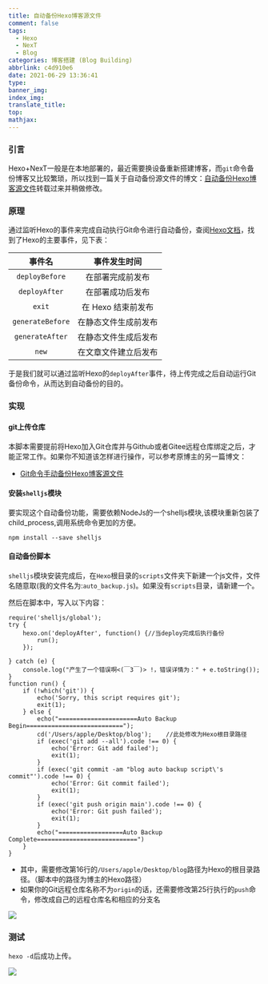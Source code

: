 ```yaml
---
title: 自动备份Hexo博客源文件
comment: false
tags:
  - Hexo
  - NexT
  - Blog
categories: 博客搭建 (Blog Building)
abbrlink: c4d910e6
date: 2021-06-29 13:36:41
type:
banner_img:
index_img:
translate_title:
top:
mathjax:
---
```












### 引言

Hexo+NexT一般是在本地部署的，最近需要换设备重新搭建博客，而`git`命令备份博客又比较繁琐，所以找到一篇关于自动备份源文件的博文：[自动备份Hexo博客源文件](https://wugenqiang.github.io/articles/auto_backup_blog_source_files.html)转载过来并稍做修改。



<!--more-->



### 原理

通过监听Hexo的事件来完成自动执行Git命令进行自动备份，查阅[Hexo文档](https://hexo.io/zh-cn/api/events.html)，找到了Hexo的主要事件，见下表：

|      事件名      |     事件发生时间     |
| :--------------: | :------------------: |
|  `deployBefore`  |   在部署完成前发布   |
|  `deployAfter`   |   在部署成功后发布   |
|      `exit`      |  在 Hexo 结束前发布  |
| `generateBefore` | 在静态文件生成前发布 |
| `generateAfter`  | 在静态文件生成后发布 |
|      `new`       | 在文章文件建立后发布 |



于是我们就可以通过监听Hexo的`deployAfter`事件，待上传完成之后自动运行Git备份命令，从而达到自动备份的目的。



### 实现

#### git上传仓库

本脚本需要提前将Hexo加入Git仓库并与Github或者Gitee远程仓库绑定之后，才能正常工作。如果你不知道该怎样进行操作，可以参考原博主的另一篇博文：

- [Git命令手动备份Hexo博客源文件](https://wugenqiang.gitee.io/articles/manual_backup_blog_source_files.html)



#### 安装`shelljs`模块

要实现这个自动备份功能，需要依赖NodeJs的一个shelljs模块,该模块重新包装了child_process,调用系统命令更加的方便。

```shell
npm install --save shelljs
```





#### 自动备份脚本

`shelljs`模块安装完成后，在`Hexo`根目录的`scripts`文件夹下新建一个js文件，文件名随意取(我的文件名为:`auto_backup.js`)。如果没有`scripts`目录，请新建一个。

然后在脚本中，写入以下内容：

```shell
require('shelljs/global');
try {
    hexo.on('deployAfter', function() {//当deploy完成后执行备份
        run();
    });

} catch (e) {
    console.log("产生了一个错误啊<(￣3￣)> !，错误详情为：" + e.toString());
}
function run() {
    if (!which('git')) {
        echo('Sorry, this script requires git');
        exit(1);
    } else {
        echo("======================Auto Backup Begin===========================");
        cd('/Users/apple/Desktop/blog');    //此处修改为Hexo根目录路径
        if (exec('git add --all').code !== 0) {
            echo('Error: Git add failed');
            exit(1);
        }
        if (exec('git commit -am "blog auto backup script\'s commit"').code !== 0) {
            echo('Error: Git commit failed');
            exit(1);
        }
        if (exec('git push origin main').code !== 0) {
            echo('Error: Git push failed');
            exit(1);
        }
        echo("==================Auto Backup Complete============================")
    }
}
```

- 其中，需要修改第16行的`/Users/apple/Desktop/blog`路径为Hexo的根目录路径。（脚本中的路径为博主的Hexo路径）
- 如果你的Git远程仓库名称不为`origin`的话，还需要修改第25行执行的`push`命令，修改成自己的远程仓库名和相应的分支名

![](https://cdn.jsdelivr.net/gh/Yousazoe/picgo-repo/img/image-20210629135038618.png)





### 测试

`hexo -d`后成功上传。

![](https://cdn.jsdelivr.net/gh/Yousazoe/picgo-repo/img/image-20210629135608676.png)
